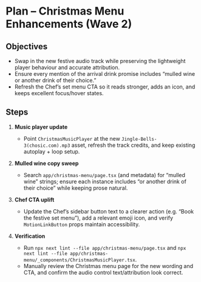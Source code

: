 # Plan – Christmas Menu Enhancements (Wave 2)

## Objectives
- Swap in the new festive audio track while preserving the lightweight player behaviour and accurate attribution.
- Ensure every mention of the arrival drink promise includes “mulled wine or another drink of their choice.”
- Refresh the Chef’s set menu CTA so it reads stronger, adds an icon, and keeps excellent focus/hover states.

## Steps
1. **Music player update**
   - Point `ChristmasMusicPlayer` at the new `Jingle-Bells-3(chosic.com).mp3` asset, refresh the track credits, and keep existing autoplay + loop setup.

2. **Mulled wine copy sweep**
   - Search `app/christmas-menu/page.tsx` (and metadata) for “mulled wine” strings; ensure each instance includes “or another drink of their choice” while keeping prose natural.

3. **Chef CTA uplift**
   - Update the Chef’s sidebar button text to a clearer action (e.g. “Book the festive set menu”), add a relevant emoji icon, and verify `MotionLinkButton` props maintain accessibility.

4. **Verification**
   - Run `npx next lint --file app/christmas-menu/page.tsx` and `npx next lint --file app/christmas-menu/_components/ChristmasMusicPlayer.tsx`.
   - Manually review the Christmas menu page for the new wording and CTA, and confirm the audio control text/attribution look correct.
